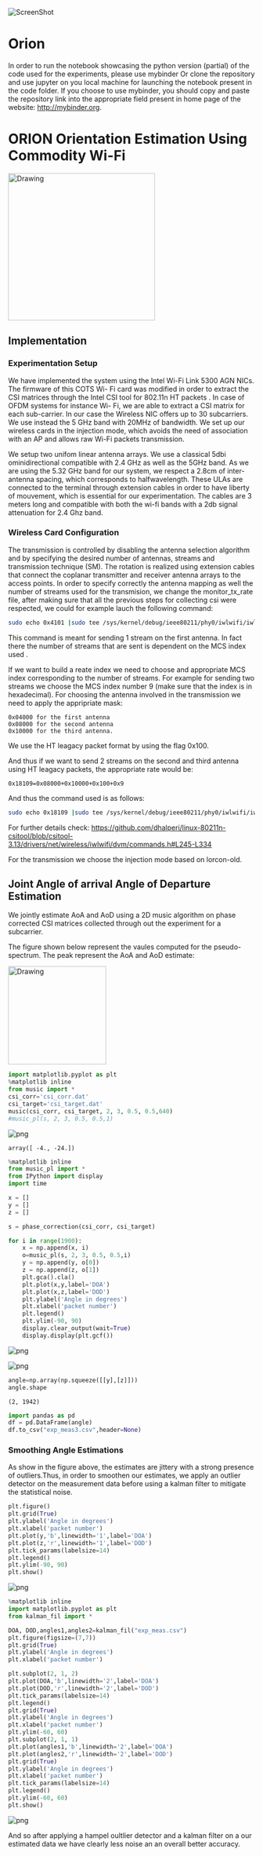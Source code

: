 ![ScreenShot](https://cloud.githubusercontent.com/assets/15954923/21268015/28638b76-c3ad-11e6-89d5-6096e56f924a.png)
# Orion
In order to run the notebook showcasing the python version (partial) of the code used for the experiments, please use mybinder Or clone the repository and use jupyter on you local machine for launching the notebook present in the code folder. 
If you choose to use mybinder, you should copy and paste the repository link into the appropriate field present in home page of the website: http://mybinder.org.


# ORION Orientation Estimation Using Commodity Wi-Fi

<img src="/code/img/exp_setup.jpg" alt="Drawing" height="300px">

## Implementation 

###  Experimentation Setup
We have implemented the system using the Intel Wi-Fi Link 5300 AGN NICs. The firmware of this COTS Wi- Fi card was modified in order to extract the CSI matrices through the Intel CSI tool for 802.11n HT packets . In case of OFDM systems for instance Wi- Fi, we are able to extract a CSI matrix for each sub-carrier. In our case the Wireless NIC offers up to 30 subcarriers. We use instead the 5 GHz band with 20MHz of bandwidth. 
We set up our wireless cards in the injection mode, which avoids the need of association with an AP and allows raw Wi-Fi packets transmission. 

We setup two unifom linear antenna arrays. We use a classical 5dbi ominidirectional compatible with 2.4 GHz as well as the 5GHz band. As we are using the 5.32 GHz band for our system, we respect a 2.8cm of inter-antenna spacing, which corresponds to halfwavelength. These ULAs are connected to the terminal through extension cables in order to have liberty of mouvement, which is essential for our experimentation. The cables are 3 meters long and compatible with both the wi-fi bands with a 2db signal attenuation for 2.4 Ghz band. 

###  Wireless Card Configuration
The transmission is controlled by disabling the antenna selection algorithm and by specifying the desired number of antennas, streams and transmission technique (SM). The rotation is realized using extension cables that connect the coplanar transmitter and receiver antenna arrays to the access points.
In order to specify correctly the antenna mapping as well the number of streams used for the transmision, we change the monitor_tx_rate file, after making sure that all the previous steps for collecting csi were respected, we could for example lauch the following command:

```bash
sudo echo 0x4101 |sudo tee /sys/kernel/debug/ieee80211/phy0/iwlwifi/iwldvm/debug/monitor_tx_rate
```
This command  is meant for sending 1 stream on the first antenna. 
In fact there the number of streams that are sent is dependent on the MCS index used .

If we want to build a reate index we need to choose and appropriate MCS index corresponding to the number of streams. For example for sending two streams we choose the MCS index number 9 (make sure that the index is in hexadecimal). For choosing the antenna involved in the transmission we need to apply the appripriate mask:
```
0x04000 for the first antenna
0x08000 for the second antenna
0x10000 for the third antenna.
```
We use the HT leagacy packet format by using the flag 0x100.

And thus if we want to send 2 streams on the second and third antenna using HT leagacy packets, the appropriate rate would be:
```
0x18109=0x08000+0x10000+0x100+0x9
```
And thus the command used is as follows:
```bash
sudo echo 0x18109 |sudo tee /sys/kernel/debug/ieee80211/phy0/iwlwifi/iwldvm/debug/monitor_tx_rate.

```
For further details check: 
https://github.com/dhalperi/linux-80211n-csitool/blob/csitool-3.13/drivers/net/wireless/iwlwifi/dvm/commands.h#L245-L334

For the transmission we choose the injection mode based on lorcon-old.

## Joint Angle of arrival Angle of Departure Estimation



We  jointly estimate AoA and AoD using a 2D music algorithm on phase corrected CSI matrices collected through out the experiment for a subcarrier.

The figure shown below represent the vaules computed for the pseudo-spectrum. The peak represent the AoA and AoD estimate:

<img src="/code/img/dod-doa.png" alt="Drawing" height="200"/>


```python
import matplotlib.pyplot as plt
%matplotlib inline
from music import *
csi_corr='csi_corr.dat'
csi_target='csi_target.dat'
music(csi_corr, csi_target, 2, 3, 0.5, 0.5,640)
#music_pl(s, 2, 3, 0.5, 0.5,1)
```


![png](/code/img/output_6_0.png)





    array([ -4., -24.])




```python
%matplotlib inline
from music_pl import *
from IPython import display
import time

x = []
y = []
z = []

s = phase_correction(csi_corr, csi_target)    

for i in range(1900):
    x = np.append(x, i)
    o=music_pl(s, 2, 3, 0.5, 0.5,i)
    y = np.append(y, o[0])
    z = np.append(z, o[1])
    plt.gca().cla() 
    plt.plot(x,y,label='DOA')
    plt.plot(x,z,label='DOD')
    plt.ylabel('Angle in degrees')
    plt.xlabel('packet number')
    plt.legend()
    plt.ylim(-90, 90)
    display.clear_output(wait=True)
    display.display(plt.gcf()) 

```


![png](/code/img/output_7_0.png)



![png](/code/img/output_7_1.png)



```python
angle=np.array(np.squeeze([[y],[z]]))
angle.shape
```




    (2, 1942)




```python
import pandas as pd 
df = pd.DataFrame(angle)
df.to_csv("exp_meas3.csv",header=None)
```

###  Smoothing Angle Estimations

As show in the figure above, the estimates are jittery  with a strong presence of outliers.Thus, in order to smoothen our estimates, we apply an outlier detector on the measurement data before using a kalman filter to  mitigate the statistical noise.


```python
plt.figure()
plt.grid(True)
plt.ylabel('Angle in degrees')
plt.xlabel('packet number')
plt.plot(y,'b',linewidth='1',label='DOA') 
plt.plot(z,'r',linewidth='1',label='DOD') 
plt.tick_params(labelsize=14)
plt.legend()
plt.ylim(-90, 90)
plt.show()
```


![png](/code/img/output_12_0.png)



```python
%matplotlib inline
import matplotlib.pyplot as plt
from kalman_fil import *

DOA, DOD,angles1,angles2=kalman_fil("exp_meas.csv")
plt.figure(figsize=(7,7))
plt.grid(True)
plt.ylabel('Angle in degrees')
plt.xlabel('packet number')

plt.subplot(2, 1, 2)
plt.plot(DOA,'b',linewidth='2',label='DOA') 
plt.plot(DOD,'r',linewidth='2',label='DOD')
plt.tick_params(labelsize=14)
plt.legend()
plt.grid(True)
plt.ylabel('Angle in degrees')
plt.xlabel('packet number')
plt.ylim(-60, 60)
plt.subplot(2, 1, 1)
plt.plot(angles1,'b',linewidth='2',label='DOA') 
plt.plot(angles2,'r',linewidth='2',label='DOD')
plt.grid(True)
plt.ylabel('Angle in degrees')
plt.xlabel('packet number')
plt.tick_params(labelsize=14)
plt.legend()
plt.ylim(-60, 60)
plt.show()
```


![png](/code/img/output_13_0.png)


And so after applying a hampel oultlier detector and a kalman filter on a our estimated data we have clearly less noise an an overall better accuracy.

